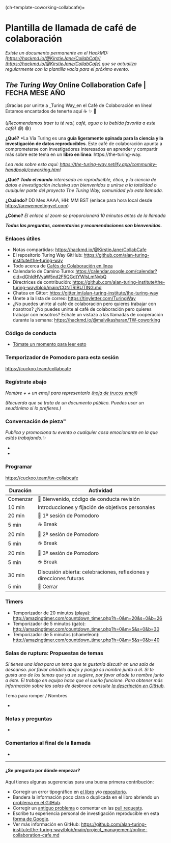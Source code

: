 (ch-template-coworking-collabcafe)=
# Plantilla de llamada de café de colaboración

*Existe un documento permanente en el HackMD: [https://hackmd.io/@KirstieJane/CollabCafe](https://hackmd.io/@KirstieJane/CollabCafe) que se actualiza regularmente con la plantilla vacía para el próximo evento.*

## _The Turing Way_ Online Collaboration Cafe | FECHA MESE AÑO

¡Gracias por unirte a _Turing Way_en el Café de Colaboración en línea! Estamos encantados de tenerte aquí :coffee: :sparkles: :cake:

(*¡Recomendamos traer tu té real, café, agua o tu bebida favorita a este café! :smile:*) :smile:</em>)

**¿Qué?** *La Vía Turing es una **guía ligeramente opinada para la ciencia y la investigación de datos reproducibles**. Este café de colaboración apunta a comprometerse con investigadores interesados en aprender y compartir más sobre este tema en un **libro en línea**: https://the-turing-way.</p>

*Lea más sobre esto aquí: https://the-turing-way.netlify.app/community-handbook/coworking.html*

**¿Qué?** ***Todo el mundo** interesado en reproducible, ético, y la ciencia de datos e investigación inclusiva son bienvenidos a unirse a la totalidad o cualquier parte del proyecto The Turing Way, comunidad y/o esta llamada.*

**¿Cuándo?** DD Mes AAAA, HH: MM BST (enlace para hora local desde https://arewemeetingyet.com)

**¿Cómo?** *El enlace al zoom se proporcionará 10 minutos antes de la llamada*

***Todas las preguntas, comentarios y recomendaciones son bienvenidas.***

### Enlaces útiles

* Notas compartidas: https://hackmd.io/@KirstieJane/CollabCafe
* El repositorio Turing Way GitHub: https://github.com/alan-turing-institute/the-turing-way
* Todo acerca de [Cafés de Colaboración en línea](https://github.com/alan-turing-institute/the-turing-way/blob/main/project_management/online-collaboration-cafe.md)
* Calendario de Camino Turno: https://calendar.google.com/calendar?cid=dGhldHVyaW5nd2F5QGdtYWlsLmNvbQ
* Directrices de contribución: https://github.com/alan-turing-institute/the-turing-way/blob/main/CONTRIBUTING.md
* Chatea en Gitter: https://gitter.im/alan-turing-institute/the-turing-way
* Únete a la lista de correo: https://tinyletter.com/TuringWay
* ¿No puedes unirte al café de colaboración pero quieres trabajar con nosotros? ¿No puedes unirte al café de colaboración pero quieres trabajar con nosotros? Échale un vistazo a las llamadas de cooperación durante la semana: https://hackmd.io/@malvikasharan/TW-coworking

### Código de conducta

* [Tómate un momento para leer esto](https://github.com/alan-turing-institute/the-turing-way/blob/main/CODE_OF_CONDUCT.md)

### Temporizador de Pomodoro para esta sesión
https://cuckoo.team/collabcafe

### Regístrate abajo
*Nombre + <A fun Icebreaker> + un emoji para representarlo ([hoja de trucos emoji](https://github.com/ikatyang/emoji-cheat-sheet/blob/master/README.md))*

*(Recuerda que se trata de un documento público. Puedes usar un seudónimo si lo prefieres.)*

### Conversación de pieza"

*Publica y promociona tu evento o cualquier cosa emocionante en la que estás trabajando.*✨

*
*

### Programar

https://cuckoo.team/tw-collabcafe

| Duración | Actividad                                                           |
| -------- | ------------------------------------------------------------------- |
| Comenzar | 👋 Bienvenido, código de conducta revisión                           |
| 10 min   | Introducciones y fijación de objetivos personales                   |
| 20 min   | 🍅 1º sesión de Pomodoro                                             |
| 5 min    | ☕ Break                                                             |
| 20 min   | 🍅 2ª sesión de Pomodoro                                             |
| 5 min    | ☕ Break                                                             |
| 20 min   | 🍅 3ª sesión de Pomodoro                                             |
| 5 min    | ☕ Break                                                             |
| 30 min   | Discusión abierta: celebraciones, reflexiones y direcciones futuras |
| 5 min    | 👋 Cerrar                                                            |

### Timers

* Temporizador de 20 minutos (playa): http://amazingtimer.com/countdown_timer.php?h=0&m=20&s=0&b=26
* Temporizador de 5 minutos (gato): http://amazingtimer.com/countdown_timer.php?h=0&m=5&s=0&b=30
* Temporizador de 5 minutos (chameleon): http://amazingtimer.com/countdown_timer.php?h=0&m=5&s=0&b=40

### Salas de ruptura: Propuestas de temas

*Si tienes una idea para un tema que te gustaría discutir en una sala de descanso. por favor añádelo abajo y ponga su nombre junto a él. Si te gusta uno de los temas que ya se sugiere, por favor añade tu nombre junto a éste. El trabajo en equipo hace que el sueño funcione. Para obtener más información sobre las salas de desbroce consulte [la descripción en GitHub](https://github.com/alan-turing-institute/the-turing-way/blob/main/project_management/online-collaboration-cafe.md#breakout-rooms).*

Tema para romper / Nombres

*

### Notas y preguntas

*

### Comentarios al final de la llamada

*

----

#### ¿Se pregunta por dónde empezar?

Aquí tienes algunas sugerencias para una buena primera contribución:

- Corregir un error tipográfico en [el libro](https://the-turing-way.netlify.com) y/o [repositorio](https://github.com/alan-turing-institute/the-turing-way).
- Bandera la información poco clara o duplicada en el libro abriendo un [problema en el GitHub](https://github.com/alan-turing-institute/the-turing-way/issues).
- Corregir un [antiguo problema](https://github.com/alan-turing-institute/the-turing-way/issues) o comentar en las [pull requests](https://github.com/alan-turing-institute/the-turing-way/pulls).
- Escribe tu experiencia personal de investigación reproducible en esta [forma de Google](https://goo.gl/forms/akFqZEIy2kxAjfZW2).
- Ver más información en GitHub: https://github.com/alan-turing-institute/the-turing-way/blob/main/project_management/online-collaboration-cafe.md
